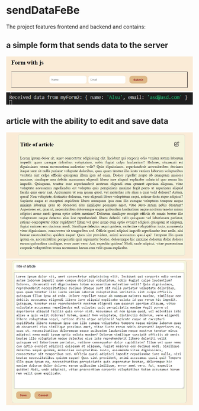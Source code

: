 # sendDataFeBe
The project features frontend and backend and contains:
## a simple form that sends data to the server
![alt text](img/1.jpg)
![alt text](img/2.jpg)

## article with the ability to edit and save data
![alt text](img/3.jpg)
![alt text](img/4.jpg)
